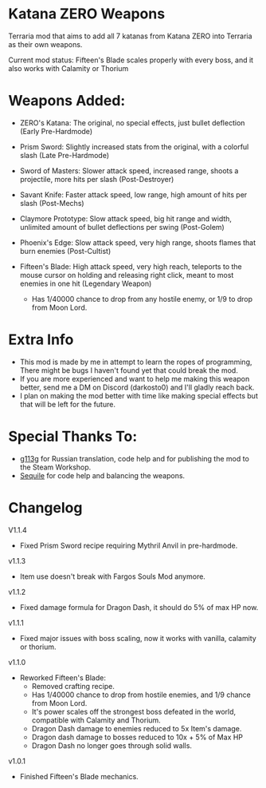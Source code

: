 # Katana ZERO Weapons
Terraria mod that aims to add all 7 katanas from Katana ZERO into Terraria as their own weapons.

Current mod status: Fifteen's Blade scales properly with every boss, and it also works with Calamity or Thorium

# Weapons Added:
- ZERO's Katana: The original, no special effects, just bullet deflection 
(Early Pre-Hardmode)

- Prism Sword: Slightly increased stats from the original, with a colorful slash 
(Late Pre-Hardmode)

- Sword of Masters: Slower attack speed, increased range, shoots a projectile, more hits per slash (Post-Destroyer)

- Savant Knife: Faster attack speed, low range, high amount of hits per slash (Post-Mechs)

- Claymore Prototype: Slow attack speed, big hit range and width, unlimited amount of bullet deflections per swing (Post-Golem)

- Phoenix's Edge: Slow attack speed, very high range, shoots flames that burn enemies (Post-Cultist)

- Fifteen's Blade: High attack speed, very high reach, teleports to the mouse cursor on holding and releasing right click, meant to most enemies in one hit (Legendary Weapon)
	- Has 1/40000 chance to drop from any hostile enemy, or 1/9 to drop from Moon Lord.

# Extra Info
- This mod is made by me in attempt to learn the ropes of programming, There might be bugs I haven't found yet that could break the mod.
- If you are more experienced and want to help me making this weapon better, send me a DM on Discord (darkosto0) and I'll gladly reach back.
- I plan on making the mod better with time like making special effects but that will be left for the future.

# Special Thanks To:
- [g113g](https://github.com/g113g) for Russian translation, code help and for publishing the mod to the Steam Workshop.
- [Sequile](https://github.com/Sequile) for code help and balancing the weapons.

# Changelog
V1.1.4
- Fixed Prism Sword recipe requiring Mythril Anvil in pre-hardmode.

v1.1.3
- Item use doesn't break with Fargos Souls Mod anymore.

v1.1.2
- Fixed damage formula for Dragon Dash, it should do 5% of max HP now.

v1.1.1
- Fixed major issues with boss scaling, now it works with vanilla, calamity or thorium.

v1.1.0
- Reworked Fifteen's Blade:
	- Removed crafting recipe.
	- Has 1/40000 chance to drop from hostile enemies, and 1/9 chance from Moon Lord.
	- It's power scales off the strongest boss defeated in the world, compatible with Calamity and Thorium.
	- Dragon Dash damage to enemies reduced to 5x Item's damage.
	- Dragon dash damage to bosses reduced to 10x + 5% of Max HP
	- Dragon Dash no longer goes through solid walls.

v1.0.1
- Finished Fifteen's Blade mechanics.